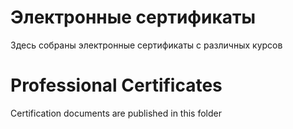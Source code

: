 # Электронные сертификаты 
Здесь собраны электронные сертификаты с различных курсов 
# Professional Certificates
Certification documents are published in this folder
